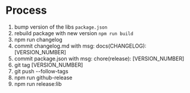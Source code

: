 # Process
1. bump version of the libs `package.json`
2. rebuild package with new version `npm run build`
2. npm run changelog
3. commit changelog.md with msg: docs(CHANGELOG): [VERSION_NUMBER]
4. commit package.json with msg: chore(release): [VERSION_NUMBER]
5. git tag [VERSION_NUMBER]
6. git push --follow-tags
7. npm run github-release
8. npm run release:lib

